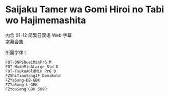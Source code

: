 # Saijaku Tamer wa Gomi Hiroi no Tabi wo Hajimemashita

内含 01-12 简繁日双语 Web 字幕  
[字幕合集](https://github.com/Nekomoekissaten-SUB/Nekomoekissaten-Storage/releases/download/subtitle_pkg/Saijakutamer_Web_JPCH.7z)

所需字体：
```
FOT-DNPShueiMinPr6 M
FOT-ModeMinALarge Std D
FOT-TsukuAOldMin Pr6 D
FZShiTianSongJF DemiBold
FZYaSong-DB-GBK
FZYaSong-L-GBK
FZYouSong GBK 509R
```
